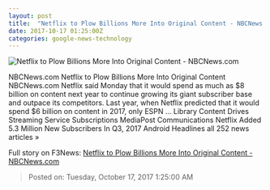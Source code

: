 ```yaml
---
layout: post
title:  "Netflix to Plow Billions More Into Original Content - NBCNews.com"
date: 2017-10-17 01:25:00Z
categories: google-news-technology
---
```


![Netflix to Plow Billions More Into Original Content - NBCNews.com](https://media2.s-nbcnews.com/j/newscms/2014_16/328471/140416-netflix-1650_0fdfe694acca85830b0f3a3e727d8992.nbcnews-fp-1200-630.jpg)

NBCNews.com Netflix to Plow Billions More Into Original Content NBCNews.com Netflix said Monday that it would spend as much as $8 billion on content next year to continue growing its giant subscriber base and outpace its competitors. Last year, when Netflix predicted that it would spend $6 billion on content in 2017, only ESPN ... Library Content Drives Streaming Service Subscriptions MediaPost Communications Netflix Added 5.3 Million New Subscribers In Q3, 2017 Android Headlines all 252 news articles »


Full story on F3News: [Netflix to Plow Billions More Into Original Content - NBCNews.com](http://www.f3nws.com/n/dKkrPE)

> Posted on: Tuesday, October 17, 2017 1:25:00 AM
